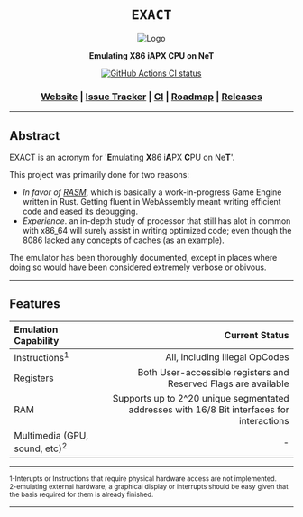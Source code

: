 <div align="center">

  <h1><code>EXACT</code></h1>

  <img src="" alt="Logo">

  <p>
    <strong><b>E</b>mulating <b>X</b>86 i<b>A</b>PX <b>C</b>PU on Ne<b>T</b></strong>
  </p>

  <p>
    <a href="https://github.com/VioletVillain/EXACT/actions"><img alt="GitHub Actions CI status" src="https://github.com/VioletVillain/EXACT/workflows/EXACT/badge.svg"></a>
  </p>

  <h3>
    <a href="https://VioletVillain.github.io/EXACT/">Website</a>
    <span> | </span>
    <a href="https://github.com/VioletVillain/EXACT/issues">Issue Tracker</a>
    <span> | </span>
    <a href="https://github.com/VioletVillain/EXACT/actions">CI</a>
    <span> | </span>
    <a href="https://github.com/VioletVillain/EXACT/projects">Roadmap</a>
    <span> | </span>
    <a href="https://github.com/VioletVillain/EXACT/releases">Releases</a>
  </h3>
  
</div>

***

## Abstract
EXACT is an acronym for '**E**mulating **X**86 i**A**PX **C**PU on Ne**T**'.

This project was primarily done for two reasons:
* *In favor of [RASM](https://github.com/VioletVillain/RASM)*, which is basically a work-in-progress Game Engine written in Rust.  Getting fluent in WebAssembly meant writing efficient code and eased its debugging.
* *Experience*.  an in-depth study of processor that still has alot in common with x86_64 will surely assist in writing optimized code; even though the 8086 lacked any concepts of caches (as an example).

The emulator has been thoroughly documented, except in places where doing so would have been considered extremely verbose or obivous.


***

## Features


| Emulation Capability | Current Status |
| :--- | ---: |
| Instructions<sup>1</sup> | All, including illegal OpCodes |
| Registers | Both User-accessible registers and Reserved Flags are available |
| RAM | Supports up to 2^20 unique segmentated addresses with 16/8 Bit interfaces for interactions |
| Multimedia (GPU, sound, etc)<sup>2</sup> | - |

---

<sub>
1-Interupts or Instructions that require physical hardware access are not implemented. <br>
2-emulating external hardware, a graphical display or interrupts should be easy given that the basis required for them is already finished. <br>
</sub>

---
